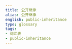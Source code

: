 ```yaml
---
title: 公开继承
alias: 公开继承
english: public-inheritance
type: glossary
tags:
- 词汇表
- public-inheritance
---
```

